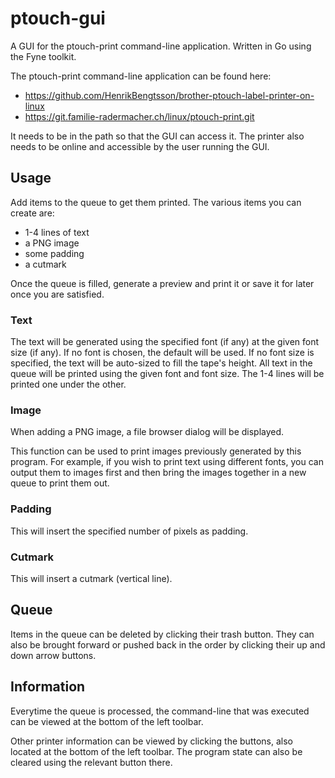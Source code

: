 # ptouch-gui
A GUI for the ptouch-print command-line application. Written in Go using the Fyne toolkit.

The ptouch-print command-line application can be found here:

  - https://github.com/HenrikBengtsson/brother-ptouch-label-printer-on-linux
  - https://git.familie-radermacher.ch/linux/ptouch-print.git

It needs to be in the path so that the GUI can access it. The printer also needs to be online and accessible by the user running the GUI.

## Usage

Add items to the queue to get them printed. The various items you can create are:

  - 1-4 lines of text
  - a PNG image
  - some padding
  - a cutmark

Once the queue is filled, generate a preview and print it or save it for later once you are satisfied.

### Text

The text will be generated using the specified font (if any) at the given font size (if any). If no font is chosen, the default will be used. If no font size is specified, the text will be auto-sized to fill the tape's height. All text in the queue will be printed using the given font and font size. The 1-4 lines will be printed one under the other.

### Image

When adding a PNG image, a file browser dialog will be displayed.

This function can be used to print images previously generated by this program. For example, if you wish to print text using different fonts, you can output them to images first and then bring the images together in a new queue to print them out.

### Padding

This will insert the specified number of pixels as padding.

### Cutmark

This will insert a cutmark (vertical line).

## Queue

Items in the queue can be deleted by clicking their trash button. They can also be brought forward or pushed back in the order by clicking their up and down arrow buttons.

## Information

Everytime the queue is processed, the command-line that was executed can be viewed at the bottom of the left toolbar.

Other printer information can be viewed by clicking the buttons, also located at the bottom of the left toolbar. The program state can also be cleared using the relevant button there.